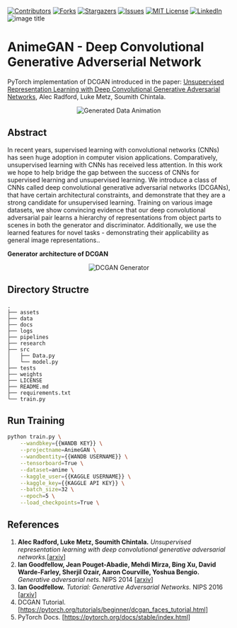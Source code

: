 [![Contributors][contributors-shield]][contributors-url]
[![Forks][forks-shield]][forks-url]
[![Stargazers][stars-shield]][stars-url]
[![Issues][issues-shield]][issues-url]
[![MIT License][license-shield]][license-url]
[![LinkedIn][linkedin-shield]][linkedin-url]
![image title](https://rushter.com/counter.svg)

# AnimeGAN - Deep Convolutional Generative Adverserial Network

PyTorch implementation of DCGAN introduced in the paper: [Unsupervised Representation Learning with Deep Convolutional 
Generative Adversarial Networks](https://arxiv.org/abs/1511.06434), Alec Radford, Luke Metz, Soumith Chintala.

<p align="center">
<img src="assets/outgif.gif" title="Generated Data Animation" alt="Generated Data Animation">
</p>

## Abstract

In recent years, supervised learning with convolutional networks (CNNs) has
seen huge adoption in computer vision applications. Comparatively, unsupervised
learning with CNNs has received less attention. In this work we hope to help
bridge the gap between the success of CNNs for supervised learning and unsupervised learning. We introduce a class of CNNs called deep convolutional generative
adversarial networks (DCGANs), that have certain architectural constraints, and
demonstrate that they are a strong candidate for unsupervised learning. Training
on various image datasets, we show convincing evidence that our deep convolutional adversarial pair learns a hierarchy of representations from object parts to
scenes in both the generator and discriminator. Additionally, we use the learned
features for novel tasks - demonstrating their applicability as general image representations..

**Generator architecture of DCGAN**

<p align="center">
<img src="assets/DCGAN.png" title="DCGAN Generator" alt="DCGAN Generator">
</p>

## Directory Structre

```
.
├── assets
├── data
├── docs
├── logs
├── pipelines
├── research
├── src
│   ├── Data.py
│   └── model.py
├── tests
├── weights
├── LICENSE
├── README.md
├── requirements.txt
└── train.py

```

## Run Training

```sh
python train.py \
    --wandbkey={{WANDB KEY}} \
    --projectname=AnimeGAN \
    --wandbentity={{WANDB USERNAME}} \
    --tensorboard=True \
    --dataset=anime \
    --kaggle_user={{KAGGLE USERNAME}} \
    --kaggle_key={{KAGGLE API KEY}} \
    --batch_size=32 \
    --epoch=5 \
    --load_checkpoints=True \
```


## References
1. **Alec Radford, Luke Metz, Soumith Chintala.** *Unsupervised representation learning with deep convolutional 
generative adversarial networks.*[[arxiv](https://arxiv.org/abs/1511.06434)]
2. **Ian Goodfellow, Jean Pouget-Abadie, Mehdi Mirza, Bing Xu, David Warde-Farley, 
Sherjil Ozair, Aaron Courville, Yoshua Bengio.** *Generative adversarial nets.* NIPS 2014 [[arxiv](https://arxiv.org/abs/1406.2661)]
3. **Ian Goodfellow.** *Tutorial: Generative Adversarial Networks.* NIPS 2016 [[arxiv](https://arxiv.org/abs/1701.00160)]
4. DCGAN Tutorial. [https://pytorch.org/tutorials/beginner/dcgan_faces_tutorial.html]
5. PyTorch Docs. [https://pytorch.org/docs/stable/index.html]



<!--
*** Thanks for checking out the Best-README-Template. If you have a suggestion
*** that would make this better, please fork the repo and create a pull request
*** or simply open an issue with the tag "enhancement".
*** Thanks again! Now go create something AMAZING! :D
-->



<!-- PROJECT SHIELDS -->
<!--
*** I'm using markdown "reference style" links for readability.
*** Reference links are enclosed in brackets [ ] instead of parentheses ( ).
*** See the bottom of this document for the declaration of the reference variables
*** for contributors-url, forks-url, etc. This is an optional, concise syntax you may use.
*** https://www.markdownguide.org/basic-syntax/#reference-style-links
-->




<!-- MARKDOWN LINKS & IMAGES --> 
<!-- https://www.markdownguide.org/basic-syntax/#reference-style-links -->
[contributors-shield]: https://img.shields.io/github/contributors/rohitkuk/AnimeGAN.svg?style=for-the-badge
[contributors-url]: https://github.com/rohitkuk/AnimeGAN/graphs/contributors

[forks-shield]: https://img.shields.io/github/forks/rohitkuk/AnimeGAN.svg?style=for-the-badge
[forks-url]: https://github.com/rohitkuk/AnimeGAN/network/members
[stars-shield]: https://img.shields.io/github/stars/rohitkuk/AnimeGAN.svg?style=for-the-badge
[stars-url]: https://github.com/rohitkuk/AnimeGAN/stargazers
[issues-shield]: https://img.shields.io/github/issues/rohitkuk/AnimeGAN.svg?style=for-the-badge
[issues-url]: https://github.com/rohitkuk/AnimeGAN/issues
[license-shield]: https://img.shields.io/github/license/rohitkuk/AnimeGAN.svg?style=for-the-badge
[license-url]: https://github.com/rohitkuk/AnimeGAN/blob/master/LICENSE.txt
[linkedin-shield]: https://img.shields.io/badge/-LinkedIn-black.svg?style=for-the-badge&logo=linkedin&colorB=555
[linkedin-url]: https://linkedin.com/in/rohitkuk
[product-screenshot]: images/screenshot.png